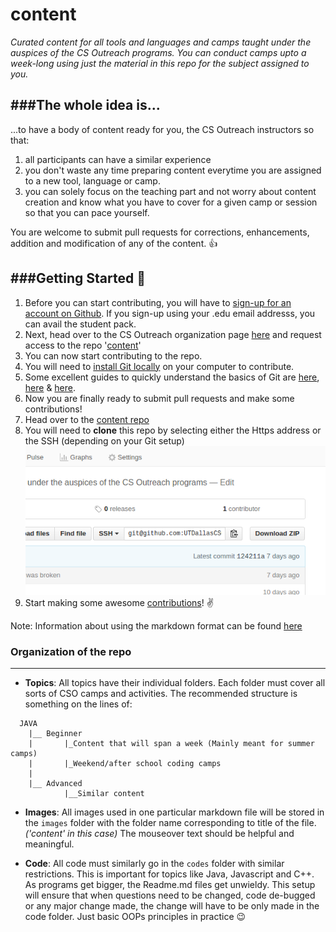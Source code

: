 # content
_Curated content for all tools and languages and camps taught under the auspices of the CS Outreach programs. You can conduct camps upto a week-long using just the material in this repo for the subject assigned to you._

###The whole idea is...
----
...to have a body of content ready for you, the CS Outreach instructors so that:
1. all participants can have a similar experience
2. you don't waste any time preparing content everytime you are assigned to a new tool, language or camp.
3. you can solely focus on the teaching part and not worry about content creation and know what you have to cover for a given camp or session so that you can pace yourself.

You are welcome to submit pull requests for corrections, enhancements, addition and modification of any of the content. :+1:

###Getting Started :pray:
---
1. Before you can start contributing, you will have to [sign-up for an account on Github](https://github.com/join?source=header-home). If you sign-up using your .edu email addresss, you can avail the student pack.
2. Next, head over to the CS Outreach organization page [here](https://github.com/utdallascso/) and request access to the repo '[content](github.com/utdallascso/content)'
3. You can now start contributing to the repo.
4. You will need to [install Git locally](https://confluence.atlassian.com/bitbucket/set-up-git-744723531.html) on your computer to contribute.
5. Some excellent guides to quickly understand the basics of Git are [here](http://readwrite.com/2013/09/30/understanding-github-a-journey-for-beginners-part-1), [here](https://www.atlassian.com/git/tutorials/setting-up-a-repository) & [here](https://www.atlassian.com/git/tutorials/comparing-workflows/centralized-workflow).
6. Now you are finally ready to submit pull requests and make some contributions!
7. Head over to the [content repo](github.com/utdallascso/content)
8. You will need to __clone__ this repo by selecting either the Https address or the SSH (depending on your Git setup) ![Where to find this 'clone' address?](/images/content/gitclone.png)
9. Start making some awesome [contributions](https://www.atlassian.com/git/tutorials/making-a-pull-request/)! :v:

Note: Information about using the markdown format can be found [here](https://blog.ghost.org/markdown/)

### Organization of the repo
---
* __Topics__: All topics have their individual folders. Each folder must cover all sorts of CSO camps and activities. The recommended structure is something on the lines of: 
```
  JAVA
    |__ Beginner 
    |       |_Content that will span a week (Mainly meant for summer camps)  
    |       |_Weekend/after school coding camps
    | 
    |__ Advanced
            |__Similar content
```

* __Images__: All images used in one particular markdown file will be stored in the `images` folder with the folder name corresponding to title of the file. _('content' in this case)_ The mouseover text should be helpful and meaningful.

* __Code__: All code must similarly go in the `codes` folder with similar restrictions. This is important for topics like Java, Javascript and C++. As programs get bigger, the Readme.md files get unwieldy. This setup will ensure that when questions need to be changed, code de-bugged or any major change made, the change will have to be only made in the code folder. Just basic OOPs principles in practice :wink: 